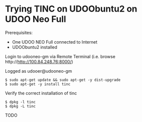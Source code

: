 # Trying TINC on UDOObuntu2 on UDOO Neo Full

Prerequisites:

* One UDOO NEO Full connected to Internet 
* UDOObuntu2 installed

Login to udooneo-gm via Remote Terminal (i.e. browse http://http://100.84.248.76:8000/)

Logged as udooer@udooneo-gm

```
$ sudo apt-get update && sudo apt-get -y dist-upgrade
$ sudo apt-get -y install tinc
```

Verify the correct installation of tinc

```
$ dpkg -l tinc
$ dpkg -L tinc
```

TODO

<!-- EOF -->
